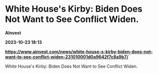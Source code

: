 # White House's Kirby: Biden Does Not Want to See Conflict Widen.
**AInvest**

**2023-10-23 18:13**

**https://www.ainvest.com/news/white-house-s-kirby-biden-does-not-want-to-see-conflict-widen-231010001d0a9642f7c8a9b7/**

White House's Kirby: Biden Does Not Want to See Conflict Widen.